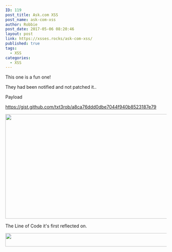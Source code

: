 ```yaml
---
ID: 119
post_title: Ask.com XSS
post_name: ask-com-xss
author: Robbie
post_date: 2017-05-06 08:20:46
layout: post
link: https://xsses.rocks/ask-com-xss/
published: true
tags:
  - XSS
categories:
  - XSS
---
```

This one is a fun one!

They had been notified and not patched it..

Payload

https://gist.github.com/txt3rob/a8ca76ddd0dbe7044f940b8523187e79

<img class="alignnone size-medium" src="https://pbs.twimg.com/media/C_IE5QhXoAAlynI.jpg:large" width="664" height="326" />

The Line of Code it's first reflected on.

<img class="alignnone size-medium" src="https://s2.postimg.org/g74igs10p/Capture.png" width="1280" height="42" />